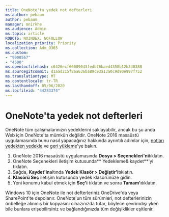 ```yaml
---
title: OneNote'ta yedek not defterleri
ms.author: pebaum
author: pebaum
manager: mnirkhe
ms.audience: Admin
ms.topic: article
ROBOTS: NOINDEX, NOFOLLOW
localization_priority: Priority
ms.collection: Adm_O365
ms.custom:
- "9000567"
- "4500"
ms.openlocfilehash: c6426ecf66089043fedb76baed4358b12b340388
ms.sourcegitcommit: d1aad215f8aa636ba89c93a13a0c9d90e997f752
ms.translationtype: MT
ms.contentlocale: tr-TR
ms.lasthandoff: 05/06/2020
ms.locfileid: "44283374"
---
```

# <a name="backup-notebooks-in-onenote"></a>OneNote'ta yedek not defterleri

OneNote tüm çalışmalarınızın yedeklerini saklayabilir, ancak bu şu anda Web için OneNote'ta mümkün değildir. OneNote 2016 masaüstü uygulamasında bunu nasıl yapacağınız hakkında ayrıntılı adımlar için, [notları yedekten yedekle](https://support.office.com/article/back-up-notes-f58b34b0-611d-435e-87fa-7942a1767af4#id0eaabaaa=2016,_2013,_2010) ve [geri yükleme](https://support.microsoft.com/office/restore-notes-from-a-backup-5daf9cb0-6769-4998-a5de-f044fdd0d831)'ye bakın.

1. OneNote 2016 masaüstü uygulamasında **Dosya > Seçenekleri'ni**tıklatın.
2. OneNote Seçenekleri iletişim kutusunda** Yedekleme& kaydet**'yi tıklatın.
3. Sağda, **Kaydet'in**altında **Yedek Klasör > Değiştir'i**tıklatın.
4. **Klasörü Seç** iletişim kutusunda yedek klasörünüze gidin.
5. Yeni konumu kabul etmek için **Seç'i** tıklatın ve sonra **Tamam'ı**tıklatın.

Windows 10 için OneNote ile not defterleriniz OneDrive'da veya SharePoint'te depolanır. OneNote'un tüm sürümleri, not defterlerinizin önbelleğe alınmış bir kopyasını cihazınızda tutar, böylece çevrimdışı yken bile bunlara erişebilirsiniz ve bağlandığınızda tüm değişiklikler eşitlenir.
